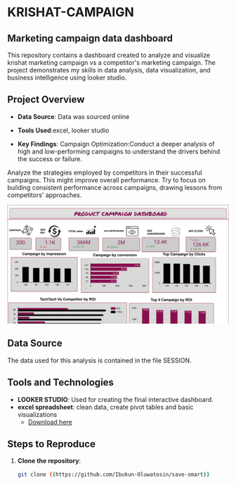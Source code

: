 # KRISHAT-CAMPAIGN

## Marketing campaign data dashboard

This repository contains a dashboard created to analyze and visualize krishat marketing campaign vs a competitor's marketing campaign. The project demonstrates my skills in data analysis, data visualization, and business intelligence using looker studio.

## Project Overview

- **Data Source**: Data was sourced online
- **Tools Used**:excel, looker studio
  
- **Key Findings**:
Campaign Optimization:Conduct a deeper analysis of high and low-performing campaigns to understand the drivers behind the success or failure.

Analyze the strategies employed by competitors in their successful campaigns. This might improve overall performance. Try to focus on building consistent performance across campaigns, drawing lessons from competitors' approaches.

![[PRODUCT CAMPAIGN DASHBOARD] (https://github.com/Ibukun-Oluwatosin/KRISHAT-CAMPAIGN/blob/main/KRISHAT%20CAMPAIGN%20SNAPHOT.png)](https://github.com/Ibukun-Oluwatosin/KRISHAT-CAMPAIGN/blob/main/KRISHAT%20CAMPAIGN%20SNAPHOT.png)

## Data Source

The data used for this analysis is contained in the file SESSION. 

## Tools and Technologies
- **LOOKER STUDIO**: Used for creating the final interactive dashboard.
- **excel spreadsheet**: clean data, create pivot tables and basic visualizations
    - [Download here](https://microsoft.com)

## Steps to Reproduce

1. **Clone the repository**:
   ```sh
   git clone ((https://github.com/Ibukun-Oluwatosin/save-smart))

